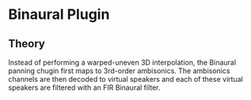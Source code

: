 # Binaural Plugin

## Theory

Instead of performing a warped-uneven 3D interpolation, the Binaural panning chugin first maps to 3rd-order ambisonics. The ambisonics channels are then decoded to virtual speakers and each of these virtual speakers are filtered with an FIR Binaural filter.